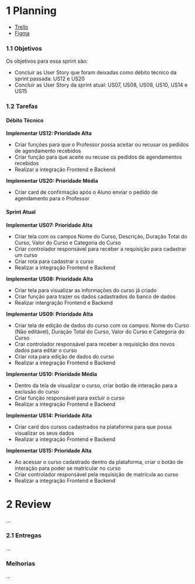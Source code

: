 # 1 Planning

- [Trello](https://trello.com/b/KqnlhBTh/kanban-quadro-modelo)
- [Figma](https://www.figma.com/file/50Nh7t2RpgmlKLskJfMJsf/IStudent?node-id=0%3A1)

### 1.1 Objetivos

Os objetivos para essa sprint são:

- Concluir as User Story que foram deixadas como débito técnico da sprint passada: US12 e US20
- Concluir as User Story da sprint atual: US07, US08, US09, US10, US14 e US15

### 1.2 Tarefas

#### Débito Técnico

**Implementar US12: Prioridade Alta**

- Criar funções para que o Professor possa aceitar ou recusar os pedidos de agendamento recebidos
- Criar função para que aceite ou recuse os pedidos de agendamentos recebidos
- Realizar a integração Frontend e Backend

**Implementar US20: Prioridade Média**

- Criar card de confirmação após o Aluno enviar o pedido de agendamento para o Professor

#### Sprint Atual

**Implementar US07: Prioridade Alta**

- Criar tela com os campos Nome do Curso, Descrição, Duração Total do Curso, Valor do Curso e Categoria do Curso
- Criar controlador responsável para receber a requisição para cadastrar um curso
- Criar rota para cadastrar o curso
- Realizar a integração Frontend e Backend

**Implementar US08: Prioridade Alta**

- Criar tela para visualizar as informações do curso já criado
- Criar função para trazer os dados cadastrados do banco de dados
- Realizar intergração Frontend e Backend

**Implementar US09: Prioridade Alta**

- Criar tela de edição de dados do curso com os campos: Nome do Curso (Não editável), Duração Total do Curso, Valor do Curso e Categoria do Curso
- Crar controlador responsável para receber a requisição dos novos dados para editar o curso
- Criar rota para edição de dados do curso
- Realizar a integração Frontend e Backend

**Implementar US10: Prioridade Média**

- Dentro da tela de visualizar o curso, criar botão de interação para a exclusão do curso
- Criar função responsável para excluir o curso
- Realizar a integração Frontend e Backend

**Implementar US14: Prioridade Alta**

- Criar card dos cursos cadastrados na plataforma para que possa visualizar os seus dados
- Realizar a integração Frontend e Backend

**Implementar US15: Prioridade Alta**

- Ao acessar o curso cadastrado dentro da plataforma, criar o botão de interação para poder se matricular no curso
- Criar controlador responsável pela requisição de matrícula ao curso
- Realizar a integração Frontend e Backend

# 2 Review

...

### 2.1 Entregas

...

### Melhorias

...
